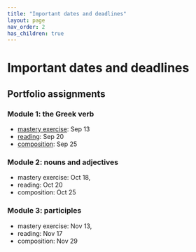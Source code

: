 ```yaml
---
title: "Important dates and deadlines"
layout: page
nav_order: 2
has_children: true
---
```


# Important dates and deadlines

## Portfolio assignments


### Module 1: the Greek verb

- [mastery exercise](https://hellenike.github.io/textbook/practice/module1/portfolio/mastery/): Sep 13
- [reading](https://hellenike.github.io/textbook/practice/module1/portfolio/reading/): Sep 20 
- [composition](https://hellenike.github.io/textbook/practice/module1/portfolio/composition/): Sep 25


### Module 2: nouns and adjectives

- mastery exercise: Oct 18,
- reading: Oct 20 
- composition: Oct 25

### Module 3: participles

- mastery exercise: Nov 13,
- reading: Nov 17
- composition: Nov 29
